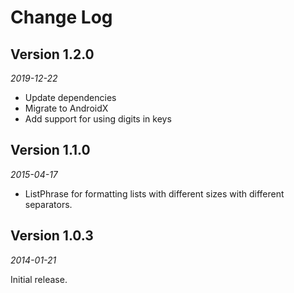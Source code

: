 Change Log
==========

## Version 1.2.0

_2019-12-22_

 * Update dependencies
 * Migrate to AndroidX
 * Add support for using digits in keys

## Version 1.1.0

_2015-04-17_

 *  ListPhrase for formatting lists with different sizes with different separators.

## Version 1.0.3

_2014-01-21_

Initial release.
